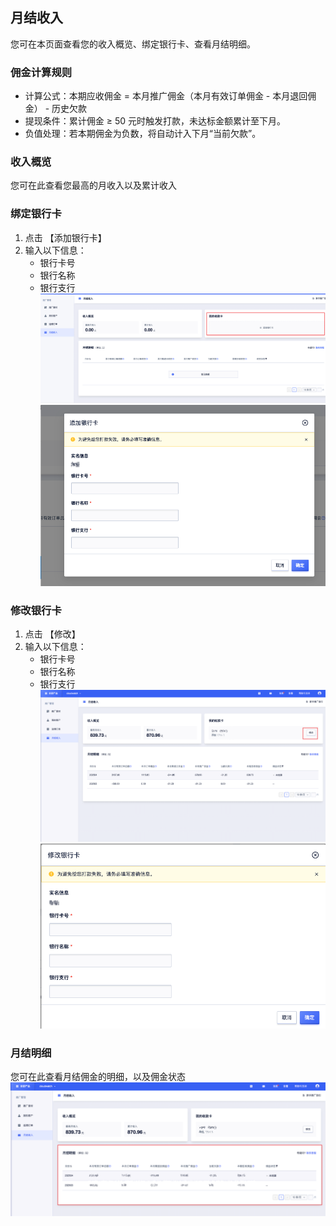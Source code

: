 ## 月结收入  
您可在本页面查看您的收入概览、绑定银行卡、查看月结明细。  

### 佣金计算规则  
- 计算公式：本期应收佣金 = 本月推广佣金（本月有效订单佣金 - 本月退回佣金） - 历史欠款  
- 提现条件：累计佣金 ≥ 50 元时触发打款，未达标金额累计至下月。  
- 负值处理：若本期佣金为负数，将自动计入下月“当前欠款”。  

### 收入概览
您可在此查看您最高的月收入以及累计收入

### 绑定银行卡  
1. 点击 【添加银行卡】 
2. 输入以下信息：  
   - 银行卡号  
   - 银行名称  
   - 银行支行  
![image](images/income1.png)
![image](images/income2.png)

### 修改银行卡  
1. 点击 【修改】  
2. 输入以下信息：  
   - 银行卡号  
   - 银行名称  
   - 银行支行
![image](images/income3.png)
![image](images/income4.png)

### 月结明细
您可在此查看月结佣金的明细，以及佣金状态
![image](images/income5.png)




